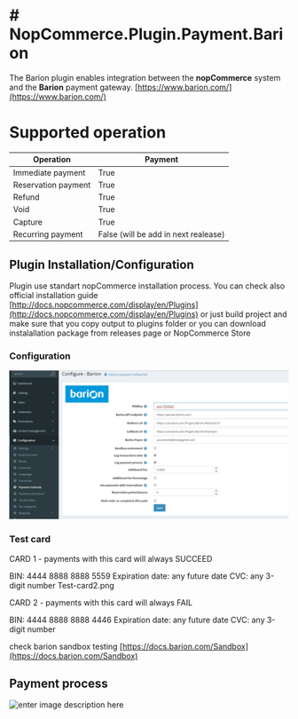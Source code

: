 # # NopCommerce.Plugin.Payment.Barion

The Barion plugin enables integration between the **nopCommerce** system and the **Barion** payment gateway. [https://www.barion.com/](https://www.barion.com/)

# Supported operation

|           Operation     |Payment                       |
|----------------|-------------------------------|
|Immediate payment|  True          |          
|Reservation payment   |True|            |
|Refund          |True|
|Void          |True|
|Capture          |True|
|Recurring payment  |False  (will be add in next realease)|  


## Plugin Installation/Configuration 

Plugin use standart nopCommerce installation process. You can check also official installation guide [http://docs.nopcommerce.com/display/en/Plugins](http://docs.nopcommerce.com/display/en/Plugins)
or just build project and make sure that you copy output to plugins folder or you can download instalallation package from releases page or NopCommerce Store 
  
###	Configuration 
![Plugin configuration](https://raw.githubusercontent.com/TomasHorvath/NopCommerce.Plugin.Payment.Barion/master/img/configure.png)

### Test card

CARD 1 - payments with this card will always SUCCEED

BIN: 4444 8888 8888 5559
Expiration date: any future date
CVC: any 3-digit number
Test-card2.png

CARD 2 - payments with this card will always FAIL

BIN: 4444 8888 8888 4446
Expiration date: any future date
CVC: any 3-digit number

check barion sandbox testing  [https://docs.barion.com/Sandbox](https://docs.barion.com/Sandbox)  

##	Payment process 
![enter image description here](https://github.com/TomasHorvath/NopCommerce.Plugin.Payment.Barion/blob/master/img/apptest.gif?raw=true)
 
